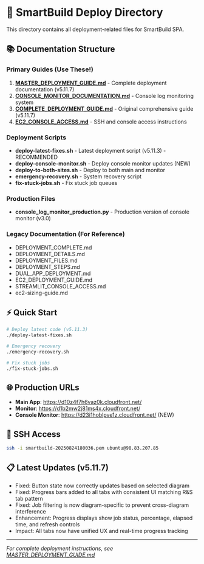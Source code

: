 # 📁 SmartBuild Deploy Directory

This directory contains all deployment-related files for SmartBuild SPA.

## 📚 Documentation Structure

### Primary Guides (Use These!)
1. **[MASTER_DEPLOYMENT_GUIDE.md](MASTER_DEPLOYMENT_GUIDE.md)** - Complete deployment documentation (v5.11.7)
2. **[CONSOLE_MONITOR_DOCUMENTATION.md](CONSOLE_MONITOR_DOCUMENTATION.md)** - Console log monitoring system
3. **[COMPLETE_DEPLOYMENT_GUIDE.md](COMPLETE_DEPLOYMENT_GUIDE.md)** - Original comprehensive guide (v5.11.7)
4. **[EC2_CONSOLE_ACCESS.md](EC2_CONSOLE_ACCESS.md)** - SSH and console access instructions

### Deployment Scripts
- **deploy-latest-fixes.sh** - Latest deployment script (v5.11.3) - RECOMMENDED
- **deploy-console-monitor.sh** - Deploy console monitor updates (NEW)
- **deploy-to-both-sites.sh** - Deploy to both main and monitor
- **emergency-recovery.sh** - System recovery script
- **fix-stuck-jobs.sh** - Fix stuck job queues

### Production Files
- **console_log_monitor_production.py** - Production version of console monitor (v3.0)

### Legacy Documentation (For Reference)
- DEPLOYMENT_COMPLETE.md
- DEPLOYMENT_DETAILS.md
- DEPLOYMENT_FILES.md
- DEPLOYMENT_STEPS.md
- DUAL_APP_DEPLOYMENT.md
- EC2_DEPLOYMENT_GUIDE.md
- STREAMLIT_CONSOLE_ACCESS.md
- ec2-sizing-guide.md

## ⚡ Quick Start

```bash
# Deploy latest code (v5.11.3)
./deploy-latest-fixes.sh

# Emergency recovery
./emergency-recovery.sh

# Fix stuck jobs
./fix-stuck-jobs.sh
```

## 🌐 Production URLs
- **Main App**: https://d10z4f7h6vaz0k.cloudfront.net/
- **Monitor**: https://d1b2mw2j81ms4x.cloudfront.net/
- **Console Monitor**: https://d23i1hoblpve1z.cloudfront.net/ (NEW)

## 🔑 SSH Access
```bash
ssh -i smartbuild-20250824180036.pem ubuntu@98.83.207.85
```

## 📋 Latest Updates (v5.11.7)
- Fixed: Button state now correctly updates based on selected diagram
- Fixed: Progress bars added to all tabs with consistent UI matching R&S tab pattern
- Fixed: Job filtering is now diagram-specific to prevent cross-diagram interference
- Enhancement: Progress displays show job status, percentage, elapsed time, and refresh controls
- Impact: All tabs now have unified UX and real-time progress tracking

---
*For complete deployment instructions, see [MASTER_DEPLOYMENT_GUIDE.md](MASTER_DEPLOYMENT_GUIDE.md)*